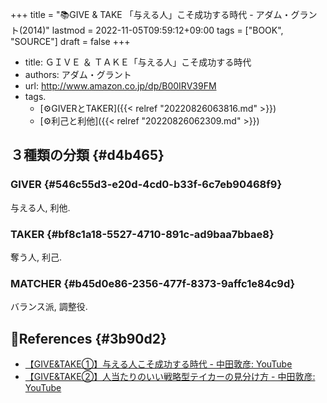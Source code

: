 +++
title = "📚GIVE & TAKE 「与える人」こそ成功する時代 - アダム・グラント(2014)"
lastmod = 2022-11-05T09:59:12+09:00
tags = ["BOOK", "SOURCE"]
draft = false
+++

-   title: ＧＩＶＥ ＆ ＴＡＫＥ「与える人」こそ成功する時代
-   authors: アダム・グラント
-   url: <http://www.amazon.co.jp/dp/B00IRV39FM>
-   tags.
    -   [⚙GIVERとTAKER]({{< relref "20220826063816.md" >}})
    -   [⚙利己と利他]({{< relref "20220826062309.md" >}})


## ３種類の分類 {#d4b465}


### GIVER {#546c55d3-e20d-4cd0-b33f-6c7eb90468f9}

与える人, 利他.


### TAKER {#bf8c1a18-5527-4710-891c-ad9baa7bbae8}

奪う人, 利己.


### MATCHER {#b45d0e86-2356-477f-8373-9affc1e84c9d}

バランス派, 調整役.


## 🔗References {#3b90d2}

-   [【GIVE&TAKE①】与える人こそ成功する時代 - 中田敦彦: YouTube](https://www.youtube.com/watch?v=qTW80vS7_BQ)
-   [【GIVE&TAKE②】人当たりのいい戦略型テイカーの見分け方 - 中田敦彦: YouTube](https://www.youtube.com/watch?v=ul89v4C1Pxg&t=0s)
